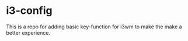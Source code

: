 # i3-config
This is a repo for adding basic key-function for i3wm to make the make a better experience.
